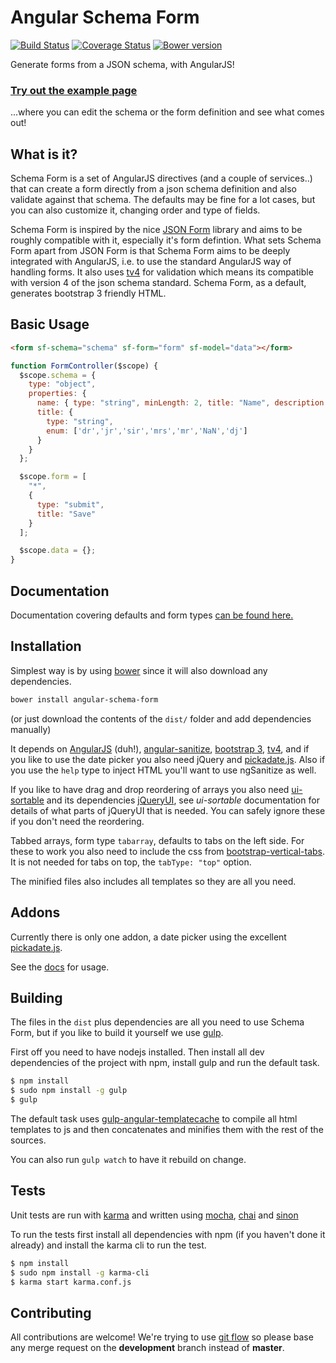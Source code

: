 Angular Schema Form
===================

[![Build Status](https://travis-ci.org/Textalk/angular-schema-form.svg?branch=master)](https://travis-ci.org/Textalk/angular-schema-form)
[![Coverage Status](https://coveralls.io/repos/Textalk/angular-schema-form/badge.png?branch=master)](https://coveralls.io/r/Textalk/angular-schema-form?branch=development)
[![Bower version](https://badge.fury.io/bo/angular-schema-form.svg)](http://badge.fury.io/bo/angular-schema-form)

Generate forms from a JSON schema, with AngularJS!

### [Try out the example page](http://textalk.github.io/angular-schema-form/examples/bootstrap-example.html)
...where you can edit the schema or the form definition and see what comes out!


What is it?
----------

Schema Form is a set of AngularJS directives (and a couple of services..) that can create a form directly from a json schema
definition and also validate against that schema. The defaults may be fine for a lot cases, but you can also
customize it, changing order and type of fields.


Schema Form is inspired by the nice [JSON Form](https://github.com/joshfire/jsonform) library and aims to be roughly
compatible with it, especially it's form defintion. What sets Schema Form apart from JSON Form is that Schema Form
aims to be deeply integrated with AngularJS, i.e. to use the standard AngularJS way of handling forms. It also uses
[tv4](https://github.com/geraintluff/tv4) for validation which means its compatible with version 4 of the json schema
standard. Schema Form, as a default, generates bootstrap 3 friendly HTML.


Basic Usage
-----------

```html
<form sf-schema="schema" sf-form="form" sf-model="data"></form>
```

```javascript
function FormController($scope) {
  $scope.schema = {
    type: "object",
    properties: {
      name: { type: "string", minLength: 2, title: "Name", description: "Name or alias" },
      title: {
        type: "string",
        enum: ['dr','jr','sir','mrs','mr','NaN','dj']
      }
    }
  };

  $scope.form = [
    "*",
    {
      type: "submit",
      title: "Save"
    }
  ];

  $scope.data = {};
}
```

Documentation
-------------
Documentation covering defaults and form types [can be found here.](docs/index.md)


Installation
------------
Simplest way is by using [bower](http://bower.io/) since it will also download
any dependencies.

```bash
bower install angular-schema-form
```

(or just download the contents of the ```dist/``` folder and add dependencies
manually)

It depends on [AngularJS](https://angularjs.org/) (duh!),
[angular-sanitize](https://docs.angularjs.org/api/ngSanitize),
[bootstrap 3](http://getbootstrap.com/),
[tv4](https://github.com/geraintluff/tv4), and
if you like to use the date picker you also need jQuery and
[pickadate.js](http://amsul.ca/pickadate.js/). Also if you use the ```help```
type to inject HTML you'll want to use ngSanitize as well.

If you like to have drag and drop reordering of arrays you also need
[ui-sortable](https://github.com/angular-ui/ui-sortable) and its dependencies
[jQueryUI](http://jqueryui.com/), see *ui-sortable* documentation for details of
what parts of jQueryUI that is needed. You can safely ignore these if you don't
need the reordering.

Tabbed arrays, form type ```tabarray```, defaults to tabs on the left side. For
these to work you also need to include the css from
[bootstrap-vertical-tabs](https://github.com/dbtek/bootstrap-vertical-tabs).
It is not needed for tabs on top, the  ```tabType: "top"``` option.

The minified files also includes all templates so they are all you need.

Addons
------
Currently there is only one addon, a date picker using
the excellent [pickadate.js](http://amsul.ca/pickadate.js/).

See the [docs](docs/datepicker.md) for usage.


Building
--------
The files in the ```dist``` plus dependencies are all you need to use Schema
Form, but if you like to build it yourself we use [gulp](http://gulpjs.com/).

First off you need to have nodejs installed. Then install all dev dependencies
of the project with npm, install gulp and run the default task.

```bash
$ npm install
$ sudo npm install -g gulp
$ gulp
```

The default task uses [gulp-angular-templatecache](https://github.com/miickel/gulp-angular-templatecache)
to compile all html templates to js and then concatenates and minifies them with
the rest of the sources.

You can also run ```gulp watch``` to have it rebuild on change.

Tests
-----
Unit tests are run with [karma](http://karma-runner.github.io) and written using
[mocha](http://visionmedia.github.io/mocha/), [chai](http://chaijs.com/)
and [sinon](http://sinonjs.org/)

To run the tests first install all dependencies with npm (if you haven't done it
already) and install the karma cli to run the test.

```bash
$ npm install
$ sudo npm install -g karma-cli
$ karma start karma.conf.js
```

Contributing
------------

All contributions are welcome! We're trying to use [git flow](http://danielkummer.github.io/git-flow-cheatsheet/)
so please base any merge request on the **development** branch instead of **master**.
